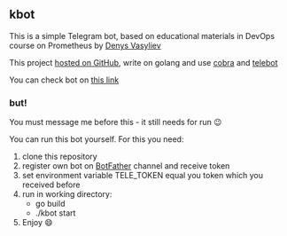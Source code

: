 ## kbot
This is a simple Telegram bot, based on educational materials in DevOps course on
Prometheus by [Denys Vasyliev](https://github.com/den-vasyliev) 

This project [hosted on GitHub](https://github.com/gafaroff77/kbot), write on golang
and use [cobra](https://github.com/spf13/cobra) and [telebot](https://pkg.go.dev/gopkg.in/telebot.v3)

You can check bot on [this link](https://t.me/gafaroff77_kbot)
### but!
You must message me before this - it still needs for run :wink:

You can run this bot yourself. For this you need:
1. clone this repository
2. register own bot on [BotFather](https://t.me/BotFather) channel and receive token
3. set environment variable TELE_TOKEN equal you token which you received before
4. run in working directory:
   - go build
   - ./kbot start
5. Enjoy :smile: